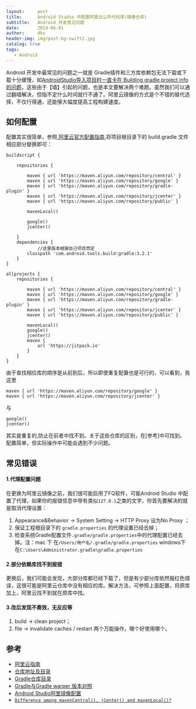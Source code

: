 ```yaml
---
layout:     post
title:      Android Studio 中配置阿里云公共代码库(镜像仓库)
subtitle:   Android 开发常见问题
date:       2019-06-01
author:     dks
header-img: img/post-bg-swift2.jpg
catalog: true
tags:
   - Android
---
```





Android 开发中最常见的问题之一就是 Gradle插件和三方库依赖包无法下载或下载十分缓慢，如[AndroidStudio导入项目时一直卡在 Building gradle project info 的问题](http://dkaishu.com/2018/11/27/AndroidStudio%E5%AF%BC%E5%85%A5%E9%A1%B9%E7%9B%AE%E6%97%B6%E4%B8%80%E7%9B%B4%E5%8D%A1%E5%9C%A8-Building-gradle-project-info-%E7%9A%84%E9%97%AE%E9%A2%98/)，这些由于【墙】引起的问题，也是本文要解决两个难题。虽然我们可以通过翻墙解决，但指不定什么时间就行不通了。阿里云镜像的方式是个不错的替代选择，不仅行得通，还能够大幅度提高工程构建速度。

## 如何配置
配置其实很简单，参照[ 阿里云官方配置指南](https://help.aliyun.com/document_detail/102512.html?spm=a2c40.aliyun_maven_repo.0.0.361830543mJYeQ),将项目根目录下的 build.gradle 文件相应部分替换即可：
```
buildscript {

    repositories {

        maven { url 'https://maven.aliyun.com/repository/central' }
        maven { url 'https://maven.aliyun.com/repository/google' }
        maven { url 'https://maven.aliyun.com/repository/gradle-plugin' }
        maven { url 'https://maven.aliyun.com/repository/jcenter' }
        maven { url 'https://maven.aliyun.com/repository/public' }
        
        mavenLocal()

        google()
        jcenter()

    }
    dependencies {
    		//这里版本根据自己项目而定
        classpath 'com.android.tools.build:gradle:3.2.1'
    }
}

allprojects {
    repositories {

        maven { url 'https://maven.aliyun.com/repository/central' }
        maven { url 'https://maven.aliyun.com/repository/google' }
        maven { url 'https://maven.aliyun.com/repository/gradle-plugin' }
        maven { url 'https://maven.aliyun.com/repository/jcenter' }
        maven { url 'https://maven.aliyun.com/repository/public' }
    
        mavenLocal()
        google()
        jcenter()
        maven {
            url 'https://jitpack.io'
        }
    }
}
```
由于查找相应库的顺序是从前到后，所以即使重复配置也是可行的，可以看到，我这里
```  
maven { url 'https://maven.aliyun.com/repository/google' }
maven { url 'https://maven.aliyun.com/repository/jcenter' } 
```
与 
```
google()  
jcenter() 
```
其实是重复的,防止在前者中找不到。关于这些仓库的区别，在[参考]中可找到。
配置简单，但实际操作中可能会遇到不少问题。

## 常见错误
#### 1.代理配置问题
在更换为阿里云镜像之前，我们很可能启用了FQ软件，可能Android Studio 中配置了代理，如果你的报错信息中带有类似`127.0.1`之类的文字，你首先要解决的就是取消代理设置：
1. Appearance&Behavior ->  System Setting  -> HTTP Proxy 设为No Proxy ；
2. 保证工程根目录下的 `gradle.properties` 的代理设置已经去掉；
3. 检查系统Gradle配置文件`.gradle/gradle.properties`中的代理配置已经去掉。注：mac 下 在`/Users/用户名/.gradle/gradle.properties` windows下 在`C:\Users\Administrator.gradle\gradle.properties`

#### 2.部分依赖库找不到报错 
更换后，我们可能会发现，大部分库都已经下载了，但是有少部分库依然报红色错误，这很可能是阿里云仓库中没有相应的库。解决方法，可参照上面配置，将原库加上，阿里云找不到就在原库中找。

#### 3.改后发现不奏效，无反应等
1. build -> clean project；
2. file -> invalidate caches / restart
两个万能操作，哪个好使用哪个。

## 参考
- [阿里云指南](https://help.aliyun.com/document_detail/102512.html?spm=a2c40.aliyun_maven_repo.0.0.361830543mJYeQ)
- [仓库地址及目录](https://maven.aliyun.com/mvn/view)
- [Gradle仓库目录](https://services.gradle.org/distributions/)
- [Gradle与Gradle warper 版本对照](https://developer.android.com/studio/releases/gradle-plugin.html)
- [Android Studio阿里镜像配置](https://www.jianshu.com/p/b038bd95444b)
- [`Difference among mavenCentral(), jCenter() and mavenLocal()?`
](https://stackoverflow.com/questions/50726435/difference-among-mavencentral-jcenter-and-mavenlocal/50726436)